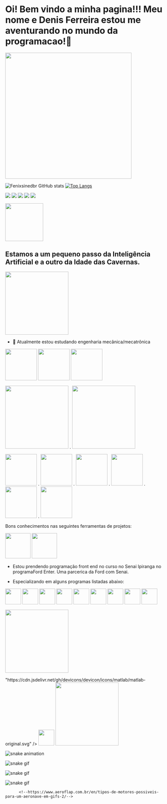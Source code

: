 <h1><strong></strong>Oi! Bem vindo a minha pagina!!!
Meu nome e Denis Ferreira estou me aventurando no mundo da programacao!👋</h1>


<img height="400" src="https://1.bp.blogspot.com/-V_7x-oyjnTE/XuoxodZw7eI/AAAAAAAA21s/lYCrbkhOiKUBvgsvnB_F3XXPEHliAC9OgCLcBGAsYHQ/s1600/Terminator.gif"/> 

![Fenixsinedbr GitHub stats](https://github-readme-stats.vercel.app/api?username=Fenixsinedbr&show_icons=true&theme=dracula)  [![Top Langs](https://github-readme-stats.vercel.app/api/top-langs/?username=Fenixsinedbr&layout=donut&icons=true&theme=dracula)](https://github.com/anuraghazra/github-readme-stats)

<!-- 👯 Posso colaborar com atividades de pesquisas e projetos
- 🤔 Tenho especializações em atividades relacionadas a usinagem e mecânica automotiva e química
- 💬 Ask me about ...
- 📫 dns_br@outlook.com
- 😄 Pronouns: ...
- ⚡ Fun fact: ...
-->

<a href="https://www.linkedin.com/in/denis-ferreira-de-lima-83954950" targuet="_blank"><img src= "https://img.shields.io/badge/LinkedIn-0077B5?style=for-the-badge&logo=linkedin&logoColor=white"  target="_blank"></a>
<a href="https://www.facebook.com/sinedbr/" targuet="_blank"><img src="https://img.shields.io/badge/Facebook-1877F2?style=for-the-badge&logo=facebook&logoColor=white" target="_blank"></a>
<a href="https://www.instagram.com/sinedbr/" targuet="_blank"><img src= "https://img.shields.io/badge/Instagram-E4405F?style=for-the-badge&logo=instagram&logoColor=white"  target="_blank"></a>
<a href="https://www.tiktok.com/@fenixd.f.l" targuet="_blank"><img src= "https://img.shields.io/badge/TikTok-000000?style=for-the-badge&logo=tiktok&logoColor=white"  target="_blank"></a>
<a href="https://api.whatsapp.com/send?phone=05511986490403" targuet="_blank"><img src= "https://img.shields.io/badge/WhatsApp-25D366?style=for-the-badge&logo=whatsapp&logoColor=white"  target="_blank"></a>
<!-- https://www.tiktok.com/@fenixd.f.l
<a href="https://about.me/ " targuet="_blank"><img src= "https://img.shields.io/badge/website-000000?style=for-the-badge&logo=About.me&logoColor=white"  target="_blank"></a>
<a href="  " targuet="_blank"><img src= " "  target="_blank"></a>
<a href="  " targuet="_blank"><img src= " "  target="_blank"></a>-

https://dev.to/envoy_/150-badges-for-github-pnk
https://github.com/anuraghazra/github-readme-stats#themes
https://www.youtube.com/watch?v=TsaLQAetPLU
https://shields.io/badges




**Fenixsinedbr/Fenixsinedbr** is a ✨ _special_ ✨ repository because its `README.md` (this file) appears on your GitHub profile.
-->

 <img height="120" src="https://media.tenor.com/FZ5imdgkuhAAAAAd/%D0%BA%D0%BE%D0%BD%D1%91%D0%BA%D0%B3%D0%BE%D1%80%D0%B1%D1%83%D0%BD%D0%BE%D0%BA-konik-garbusek.gif"/><h2>Estamos a um pequeno passo da Inteligência Artificial e a outro da Idade das Cavernas.</h2>

<img height="200" src="https://i.gifer.com/3jaE.gif"/> 

- 🔭 Atualmente estou estudando engenharia mecânica/mecatrônica
  
<img height="100" src="https://i.pinimg.com/originals/75/1b/72/751b72d5b429b4fc282008b409360111.png"/> <img height="100" src="https://assets.robots.com/general/Recon_Cleaning-3-Robots.gif"/> <img height="100" src="https://www.pngmart.com/files/21/Internet-Of-Things-IOT-Vector-PNG-Picture.png"/>

<img height="200" src="https://media1.giphy.com/media/bipt5QgygusA8/giphy.gif?cid=6c09b952skuqgh4lil2fwu7fspwoziz1i56kh5v0ey78tocc&ep=v1_gifs_search&rid=giphy.gif&ct=g"/>  .  <img height="200" src="https://lh3.ggpht.com/-a1aCWvw81bk/Ul8gQvMVuyI/AAAAAAAAPVQ/mhfGBlub-pY/Motor%252520em%252520Funcionamento%25255B18%25255D.gif?imgmax=800"/>


<img height="100" src="https://i.pinimg.com/originals/e1/91/88/e191887bc754c0833c5b8c0a8d7bd03b.gif"/>  .  <img height="100" src="https://steamuserimages-a.akamaihd.net/ugc/859473551899411058/4564CCD4EBECF2C0CF232E7F7AE01EC2137C0311/?imw=5000&imh=5000&ima=fit&impolicy=Letterbox&imcolor=%23000000&letterbox=false"/>  .  <img height="100" src="https://kaiohdutra.files.wordpress.com/2013/08/turbina-2.gif"/>  .  <img height="100" src="https://j.gifs.com/vp3X6G.gif"/> . <img height="100" src="https://hangarmma.com.br/blog/wp-content/uploads/2019/08/radial.gif"/> . <img height="100" src="https://i.pinimg.com/originals/08/05/e3/0805e36ed5cc742024fe78366a16f100.gif"/>

Bons conhecimentos nas seguintes ferramentas de projetos:

<img height="80" src="https://image.pngaaa.com/347/4290347-middle.png"/> <img height="80" src="https://smartinwi.com/wp-content/uploads/2020/09/autodesk-inventor-logo.png"/>

<!--Cnhecimento nas seguintes linguagens back end:-->

- Estou prendendo programação front end no curso no Senai Ipiranga no programaFord Enter. Uma parcerica  da Ford com Senai.
  
- Especializando em alguns programas listadas abaixo:

<img height="50" src="https://cdn.jsdelivr.net/gh/devicons/devicon/icons/linux/linux-original.svg" />  <img height="50" src="https://cdn.jsdelivr.net/gh/devicons/devicon/icons/github/github-original-wordmark.svg" /> <img height="50" src="https://cdn.jsdelivr.net/gh/devicons/devicon/icons/git/git-original-wordmark.svg" /> 
<img height="50" src="https://cdn.jsdelivr.net/gh/devicons/devicon/icons/html5/html5-original-wordmark.svg" /> 
<img height="50" src="https://cdn.jsdelivr.net/gh/devicons/devicon/icons/css3/css3-original-wordmark.svg" /> <img height="50" src="https://cdn.jsdelivr.net/gh/devicons/devicon/icons/java/java-original-wordmark.svg" />  <img height="50" src="https://cdn.jsdelivr.net/gh/devicons/devicon/icons/javascript/javascript-original.svg" /> <img height="50" src="https://cdn.jsdelivr.net/gh/devicons/devicon/icons/ansible/ansible-original-wordmark.svg" /> 
<img height="50" src="https://cdn.jsdelivr.net/gh/devicons/devicon/icons/canva/canva-original.svg" />
          


<img height="200" src="https://github.com/Fenixsinedbr/Fenixsinedbr/assets/142617009/4e269c90-75ce-49c4-8a73-4abc9405b7a0"/>

  <p><a href="mailto:hege@example.com"><!--hege@example.com--></a></p>
</footer>"https://cdn.jsdelivr.net/gh/devicons/devicon/icons/matlab/matlab-original.svg" /> <img height="50" src="https://cdn.jsdelivr.net/gh/devicons/devicon/icons/python/python-original-wordmark.svg" />

<img height="200" src="https://www.gifs-paradise.com/animations/animated-gifs-eagles-8.gif"/>

![snake animation](http://github.com/Fenixsinedbr/Fenixsinedbr/blob/output/github-contribution-grid-snake.sgv)

![snake gif](https://github.com/Fenixsinedbr/Snake/blob/output/github-contribution-grid-snake.gif)

![snake gif](https://github.com/Fenixsinedbr/Sneke/blob/output/github-contribution-grid-snake.gif)

![snake gif](https://github.com/Fenixsinedbr/Fenixsinedbr/blob/output/github-contribution-grid-snake.gif)
          


          
          
          <!--https://www.aeroflap.com.br/en/tipos-de-motores-possiveis-para-um-aeronave-em-gifs-2/-->
          
          
          
          
  
 
          
          


          






